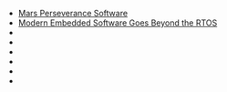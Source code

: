 - [Mars Perseverance Software](https://embeddedonlineconference.com/session/Mars_Perseverance_Software)
- [Modern Embedded Software Goes Beyond the RTOS](https://embeddedonlineconference.com/session/Modern_Embedded_Software_Goes_Beyond_the_RTOS)
- [](https://www.embedded.com/how-to-secure-uart-communications-in-iot-devices/)
- [](https://www.embedded.com/iot-security-physical-and-hardware-security/)
- [](https://www.embedded.com/3-driver-design-techniques-for-microcontrollers/)
- []()
- []()
- []()
